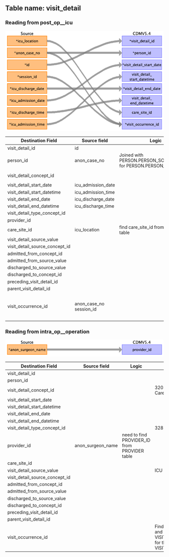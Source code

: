 ## Table name: visit_detail

### Reading from post_op__icu

![](md_files/image9.png)

| Destination Field | Source field | Logic | Comment field |
| --- | --- | --- | --- |
| visit_detail_id | id |  |  |
| person_id | anon_case_no | Joined with PERSON.PERSON_SOURCE_VALUE for PERSON.PERSON_ID |  |
| visit_detail_concept_id |  |  | 32037 for Intensive Care |
| visit_detail_start_date | icu_admission_date |  |  |
| visit_detail_start_datetime | icu_admission_time |  |  |
| visit_detail_end_date | icu_discharge_date |  |  |
| visit_detail_end_datetime | icu_discharge_time |  |  |
| visit_detail_type_concept_id |  |  | 32879 for Registry |
| provider_id |  |  |  |
| care_site_id | icu_location | find care_site_id from care_site table |  |
| visit_detail_source_value |  |  | ICU |
| visit_detail_source_concept_id |  |  |  |
| admitted_from_concept_id |  |  |  |
| admitted_from_source_value |  |  |  |
| discharged_to_source_value |  |  |  |
| discharged_to_concept_id |  |  |  |
| preceding_visit_detail_id |  |  |  |
| parent_visit_detail_id |  |  |  |
| visit_occurrence_id | anon_case_no<br>session_id |  | Find matching case_no and session_id in table VISIT_OCCURRENCE for their VISIT_OCCURRENCE_ID |

### Reading from intra_op__operation

![](md_files/image10.png)

| Destination Field | Source field | Logic | Comment field |
| --- | --- | --- | --- |
| visit_detail_id |  |  |  |
| person_id |  |  |  |
| visit_detail_concept_id |  |  | 32037 for Intensive Care |
| visit_detail_start_date |  |  |  |
| visit_detail_start_datetime |  |  |  |
| visit_detail_end_date |  |  |  |
| visit_detail_end_datetime |  |  |  |
| visit_detail_type_concept_id |  |  | 32879 for Registry |
| provider_id | anon_surgeon_name | need to find PROVIDER_ID from PROVIDER table |  |
| care_site_id |  |  |  |
| visit_detail_source_value |  |  | ICU |
| visit_detail_source_concept_id |  |  |  |
| admitted_from_concept_id |  |  |  |
| admitted_from_source_value |  |  |  |
| discharged_to_source_value |  |  |  |
| discharged_to_concept_id |  |  |  |
| preceding_visit_detail_id |  |  |  |
| parent_visit_detail_id |  |  |  |
| visit_occurrence_id |  |  | Find matching case_no and session_id in table VISIT_OCCURRENCE for their VISIT_OCCURRENCE_ID |

